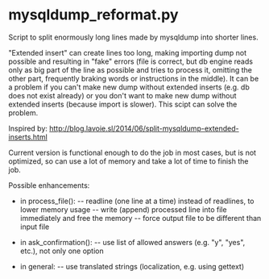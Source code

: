 # mysqldump_reformat.py
Script to split enormously long lines made by mysqldump into shorter lines.

"Extended insert" can create lines too long, making importing dump not
possible and resulting in "fake" errors (file is correct, but db engine reads
only as big part of the line as possible and tries to process it, omitting
the other part, frequently braking words or instructions in the middle).
It can be a problem if you can't make new dump without extended inserts
(e.g. db does not exist already) or you don't want to make new dump without
extended inserts (because import is slower). This scipt can solve the problem.

Inspired by: http://blog.lavoie.sl/2014/06/split-mysqldump-extended-inserts.html

Current version is functional enough to do the job in most cases, but is not
optimized, so can use a lot of memory and take a lot of time to finish the job.

Possible enhancements:

- in process_file():
-- readline (one line at a time) instead of readlines, to lower memory usage
-- write (append) processed line into file immediately and free the memory
-- force output file to be different than input file

- in ask_confirmation():
-- use list of allowed answers (e.g. "y", "yes", etc.), not only one option

- in general:
-- use translated strings (localization, e.g. using gettext)
